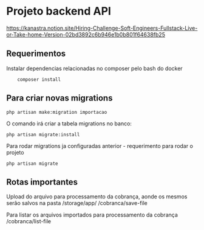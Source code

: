 # Projeto backend API

https://kanastra.notion.site/Hiring-Challenge-Soft-Engineers-Fullstack-Live-or-Take-home-Version-02bd3892c6b946e1b0b801f64638fb25

## Requerimentos

Instalar dependencias relacionadas no composer pelo bash do docker

```
    composer install
```

## Para criar novas migrations 

```
php artisan make:migration importacao
```

O comando irá criar a tabela migrations no banco:

```
php artisan migrate:install
```

Para rodar migrations ja configuradas anterior - requerimento para rodar o projeto
```
php artisan migrate 
```

## Rotas importantes

Upload do arquivo para processamento da cobrança, aonde os mesmos serão salvos na pasta /storage/app/
/cobranca/save-file

Para listar os arquivos importados para processamento da cobrança
/cobranca/list-file